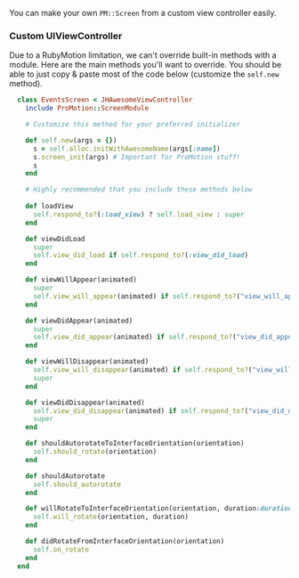 You can make your own `PM::Screen` from a custom view controller easily.

### Custom UIViewController

Due to a RubyMotion limitation, we can't override built-in methods with a module. Here are the main methods you'll want to override. You should be able to just copy & paste most of the code below (customize the `self.new` method).

```ruby
  class EventsScreen < JHAwesomeViewController
    include ProMotion::ScreenModule

    # Customize this method for your preferred initializer

    def self.new(args = {})
      s = self.alloc.initWithAwesomeName(args[:name])
      s.screen_init(args) # Important for ProMotion stuff!
      s
    end

    # Highly recommended that you include these methods below
  
    def loadView
      self.respond_to?(:load_view) ? self.load_view : super
    end

    def viewDidLoad
      super
      self.view_did_load if self.respond_to?(:view_did_load)
    end

    def viewWillAppear(animated)
      super
      self.view_will_appear(animated) if self.respond_to?("view_will_appear:")
    end

    def viewDidAppear(animated)
      super
      self.view_did_appear(animated) if self.respond_to?("view_did_appear:")
    end

    def viewWillDisappear(animated)
      self.view_will_disappear(animated) if self.respond_to?("view_will_disappear:")
      super
    end

    def viewDidDisappear(animated)
      self.view_did_disappear(animated) if self.respond_to?("view_did_disappear:")
      super
    end

    def shouldAutorotateToInterfaceOrientation(orientation)
      self.should_rotate(orientation)
    end

    def shouldAutorotate
      self.should_autorotate
    end

    def willRotateToInterfaceOrientation(orientation, duration:duration)
      self.will_rotate(orientation, duration)
    end

    def didRotateFromInterfaceOrientation(orientation)
      self.on_rotate
    end
  end
```
